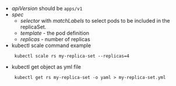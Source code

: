 - *apiVersion* should be `apps/v1`
- *spec* 
  - *selector* with *matchLabels* to select pods to be included in the replicaSet.
  - *template* - the pod definition
  - *replicas* - number of replicas
- kubectl scale command example
    ```
     kubectl scale rs my-replica-set --replicas=4
    ```
- kubectl get object as yml file
    ```
     kubectl get rs my-replica-set -o yaml > my-replica-set.yml
    ```